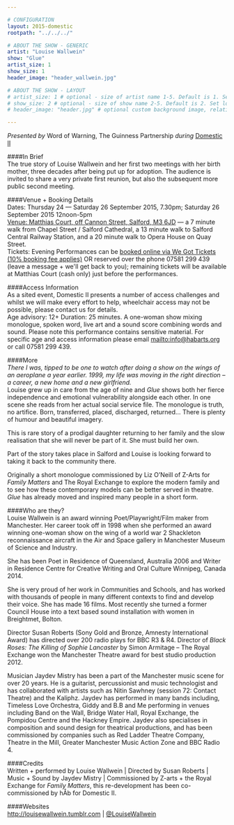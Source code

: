 ```yaml
---

# CONFIGURATION
layout: 2015-domestic
rootpath: "../../../"

# ABOUT THE SHOW - GENERIC
artist: "Louise Wallwein"
show: "Glue"
artist_size: 1
show_size: 1
header_image: "header_wallwein.jpg"

# ABOUT THE SHOW - LAYOUT
# artist_size: 1 # optional - size of artist name 1-5. Default is 1. Set longer names to lower values
# show_size: 2 # optional - size of show name 2-5. Default is 2. Set longer names to lower values
# header_image: "header.jpg" # optional custom background image, relative to current page

---
```

*Presented by* Word of Warning, The Guinness Partnership *during* [Domestic II](/current/2015-domestic)          
         
####In Brief                      
The true story of Louise Wallwein and her first two meetings with her birth mother, three decades after being put up for adoption. The audience is invited to share a very private first reunion, but also the subsequent more public second meeting.           
    
####Venue + Booking Details        
Dates: Thursday 24 — Saturday 26 September 2015, 7.30pm; Saturday 26 September 2015 12noon-5pm        
[Venue: Matthias Court, off Cannon Street, Salford, M3 6JD](http://bit.ly/domesticTWO) — a 7 minute walk from Chapel Street / Salford Cathedral, a 13 minute walk to Salford Central Railway Station, and a 20 minute walk to Opera House on Quay Street.            
Tickets: Evening Performances can be [booked online via We Got Tickets (10% booking fee applies)](http://www.wegottickets.com/wordofwarning) OR reserved over the phone 07581 299 439 (leave a message + we'll get back to you); remaining tickets will be available at Matthias Court (cash only) just before the performances.        
        
####Access Information      
As a sited event, Domestic II presents a number of access challenges and whilst we will make every effort to help, wheelchair access may not be possible, please contact us for details.        
Age advisory: 12+ Duration: 25 minutes. A one-woman show mixing monologue, spoken word, live art and a sound score combining words and sound. Please note this performance contains sensitive material. For specific age and access information please email <mailto:info@habarts.org> or call 07581 299 439.        
        
####More    
*There I was, tipped to be one to watch after doing a show on the wings of an aeroplane a year earlier. 1999, my life was moving in the right direction – a career, a new home and a new girlfriend.*    
Louise grew up in care from the age of nine and *Glue* shows both her fierce independence and emotional vulnerability alongside each other. In one scene she reads from her actual social service file. The monologue is truth, no artifice. Born, transferred, placed, discharged, returned… There is plenty of humour and beautiful imagery.       
        
This is rare story of a prodigal daughter returning to her family and the slow realisation that she will never be part of it. She must build her own.     
       
Part of the story takes place in Salford and Louise is looking forward to taking it back to the community there.      
       
Originally a short monologue commissioned by Liz O’Neill of Z-Arts for *Family Matters* and The Royal Exchange to explore the modern family and to see how these contemporary models can be better served in theatre. *Glue* has already moved and inspired many people in a short form.    
                          
####Who are they?    
Louise Wallwein is an award winning Poet/Playwright/Film maker from Manchester. Her career took off in 1998 when she performed an award winning one-woman show on the wing of a world war 2 Shackleton reconnaissance aircraft in the Air and Space gallery in Manchester Museum of Science and Industry.    
  
She has been Poet in Residence of Queensland, Australia 2006 and 
Writer in Residence Centre for Creative Writing and Oral Culture Winnipeg, Canada 2014.   
			
She is very proud of her work in Communities and Schools, and has worked with thousands of people in many different contexts to find and develop their voice. She has made 16 films. Most recently she turned a former Council House into a text based sound installation with women in Breightmet, Bolton.    

Director Susan Roberts (Sony Gold and Bronze, Amnesty International Award) has directed over 200 radio plays for BBC R3 & R4. Director of *Black Roses: The Killing of Sophie Lancaster* by Simon Armitage – The Royal Exchange won the Manchester Theatre award for best studio production 2012.     

Musician Jaydev Mistry has been a part of the Manchester music scene for over 20 years.  He is a guitarist, percussionist and music technologist and has collaborated with artists such as Nitin Sawhney (session 72: Contact Theatre) and the Kaliphz. Jaydev has performed in many bands including, Timeless Love Orchestra, Giddy and B.B and Me performing in venues including Band on the Wall, Bridge Water Hall, Royal Exchange, the Pompidou Centre and the Hackney Empire. Jaydev also specialises in composition and sound design for theatrical productions, and has been commissioned by companies such as Red Ladder Theatre Company, Theatre in the Mill, Greater Manchester Music Action Zone and BBC Radio 4.     
               
####Credits         
Written + performed by Louise Wallwein | Directed by Susan Roberts | Music + Sound by Jaydev Mistry | Commissioned by Z-arts + the Royal Exchange for *Family Matters*, this re-development has been co-commissioned by hÅb for Domestic II.

####Websites         
<http://louisewallwein.tumblr.com> | [@LouiseWallwein](http://twitter.com/LouiseWallwein)
